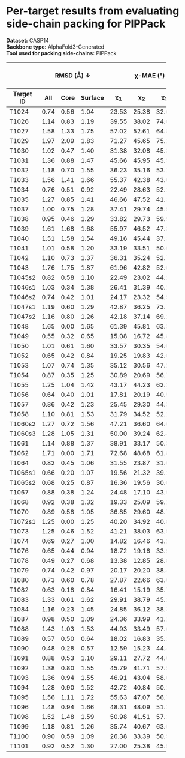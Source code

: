 # Per-target results from evaluating side-chain packing for PIPPack

**Dataset:** CASP14  
**Backbone type:** AlphaFold3-Generated  
**Tool used for packing side-chains:** PIPPack  
<table style="width:85%;">
  <thead>
    <tr>
      <th></th>
      <th colspan="3"><strong>RMSD (Å) ↓</strong></th>
      <th colspan="4"><strong>&chi;-MAE (°) ↓</strong></th>
      <th><strong>RR (%) ↑</strong></th>
      <th colspan="3"><strong>Steric Clashes (#) ↓</strong></th>
    </tr>
    <tr>
      <th><strong>Target ID</strong></th>
      <th><strong>All</strong></th>
      <th><strong>Core</strong></th>
      <th><strong>Surface</strong></th>
      <th>&chi;<sub>1</sub></th>
      <th>&chi;<sub>2</sub></th>
      <th>&chi;<sub>3</sub></th>
      <th>&chi;<sub>4</sub></th>
      <th>&chi;<sub>1-4</sub></th>
      <th>100%</th>
      <th>90%</th>
      <th>80%</th>
    </tr>
  </thead>
  <tbody>
    <tr>
      <td>T1024</td>
      <td>0.74</td>
      <td>0.56</td>
      <td>1.04</td>
      <td>23.53</td>
      <td>25.38</td>
      <td>32.60</td>
      <td>32.92</td>
      <td>56.6</td>
      <td>137.0</td>
      <td>15.0</td>
      <td>0.0</td>
    </tr>
    <tr>
      <td>T1026</td>
      <td>1.14</td>
      <td>0.83</td>
      <td>1.19</td>
      <td>39.55</td>
      <td>38.02</td>
      <td>74.63</td>
      <td>81.35</td>
      <td>40.2</td>
      <td>44.0</td>
      <td>6.0</td>
      <td>3.0</td>
    </tr>
    <tr>
      <td>T1027</td>
      <td>1.58</td>
      <td>1.33</td>
      <td>1.75</td>
      <td>57.02</td>
      <td>52.61</td>
      <td>64.86</td>
      <td>61.35</td>
      <td>19.6</td>
      <td>118.0</td>
      <td>49.0</td>
      <td>17.0</td>
    </tr>
    <tr>
      <td>T1029</td>
      <td>1.97</td>
      <td>2.09</td>
      <td>1.83</td>
      <td>71.27</td>
      <td>45.65</td>
      <td>75.14</td>
      <td>54.08</td>
      <td>20.4</td>
      <td>51.0</td>
      <td>8.0</td>
      <td>1.0</td>
    </tr>
    <tr>
      <td>T1030</td>
      <td>1.02</td>
      <td>0.47</td>
      <td>1.40</td>
      <td>31.38</td>
      <td>32.08</td>
      <td>45.34</td>
      <td>53.60</td>
      <td>43.3</td>
      <td>79.0</td>
      <td>18.0</td>
      <td>7.0</td>
    </tr>
    <tr>
      <td>T1031</td>
      <td>1.36</td>
      <td>0.88</td>
      <td>1.47</td>
      <td>45.66</td>
      <td>45.95</td>
      <td>45.50</td>
      <td>32.04</td>
      <td>20.7</td>
      <td>24.0</td>
      <td>2.0</td>
      <td>1.0</td>
    </tr>
    <tr>
      <td>T1032</td>
      <td>1.18</td>
      <td>0.70</td>
      <td>1.55</td>
      <td>36.23</td>
      <td>35.16</td>
      <td>53.24</td>
      <td>57.14</td>
      <td>39.5</td>
      <td>51.0</td>
      <td>6.0</td>
      <td>0.0</td>
    </tr>
    <tr>
      <td>T1033</td>
      <td>1.56</td>
      <td>1.41</td>
      <td>1.66</td>
      <td>55.37</td>
      <td>42.38</td>
      <td>43.03</td>
      <td>52.30</td>
      <td>27.7</td>
      <td>29.0</td>
      <td>5.0</td>
      <td>4.0</td>
    </tr>
    <tr>
      <td>T1034</td>
      <td>0.76</td>
      <td>0.51</td>
      <td>0.92</td>
      <td>22.49</td>
      <td>28.63</td>
      <td>52.10</td>
      <td>55.64</td>
      <td>52.5</td>
      <td>76.0</td>
      <td>22.0</td>
      <td>5.0</td>
    </tr>
    <tr>
      <td>T1035</td>
      <td>1.27</td>
      <td>0.85</td>
      <td>1.41</td>
      <td>46.66</td>
      <td>47.52</td>
      <td>41.35</td>
      <td>56.87</td>
      <td>25.3</td>
      <td>41.0</td>
      <td>3.0</td>
      <td>1.0</td>
    </tr>
    <tr>
      <td>T1037</td>
      <td>1.00</td>
      <td>0.75</td>
      <td>1.28</td>
      <td>37.41</td>
      <td>29.74</td>
      <td>45.50</td>
      <td>44.94</td>
      <td>41.4</td>
      <td>145.0</td>
      <td>26.0</td>
      <td>12.0</td>
    </tr>
    <tr>
      <td>T1038</td>
      <td>0.95</td>
      <td>0.46</td>
      <td>1.29</td>
      <td>33.82</td>
      <td>29.73</td>
      <td>59.99</td>
      <td>59.27</td>
      <td>50.6</td>
      <td>64.0</td>
      <td>13.0</td>
      <td>0.0</td>
    </tr>
    <tr>
      <td>T1039</td>
      <td>1.61</td>
      <td>1.68</td>
      <td>1.68</td>
      <td>55.97</td>
      <td>46.52</td>
      <td>47.32</td>
      <td>29.04</td>
      <td>17.2</td>
      <td>48.0</td>
      <td>9.0</td>
      <td>6.0</td>
    </tr>
    <tr>
      <td>T1040</td>
      <td>1.51</td>
      <td>1.58</td>
      <td>1.54</td>
      <td>49.16</td>
      <td>45.44</td>
      <td>37.34</td>
      <td>56.58</td>
      <td>26.9</td>
      <td>46.0</td>
      <td>7.0</td>
      <td>0.0</td>
    </tr>
    <tr>
      <td>T1041</td>
      <td>1.01</td>
      <td>0.58</td>
      <td>1.20</td>
      <td>33.19</td>
      <td>33.51</td>
      <td>50.62</td>
      <td>31.54</td>
      <td>39.4</td>
      <td>79.0</td>
      <td>13.0</td>
      <td>0.0</td>
    </tr>
    <tr>
      <td>T1042</td>
      <td>1.10</td>
      <td>0.73</td>
      <td>1.37</td>
      <td>36.31</td>
      <td>35.24</td>
      <td>52.74</td>
      <td>43.21</td>
      <td>35.5</td>
      <td>103.0</td>
      <td>21.0</td>
      <td>6.0</td>
    </tr>
    <tr>
      <td>T1043</td>
      <td>1.76</td>
      <td>1.75</td>
      <td>1.87</td>
      <td>61.96</td>
      <td>42.82</td>
      <td>52.02</td>
      <td>36.41</td>
      <td>20.3</td>
      <td>54.0</td>
      <td>23.0</td>
      <td>10.0</td>
    </tr>
    <tr>
      <td>T1045s2</td>
      <td>0.82</td>
      <td>0.58</td>
      <td>1.10</td>
      <td>22.49</td>
      <td>23.02</td>
      <td>44.26</td>
      <td>62.23</td>
      <td>60.3</td>
      <td>62.0</td>
      <td>13.0</td>
      <td>4.0</td>
    </tr>
    <tr>
      <td>T1046s1</td>
      <td>1.03</td>
      <td>0.34</td>
      <td>1.38</td>
      <td>26.41</td>
      <td>31.39</td>
      <td>40.14</td>
      <td>46.99</td>
      <td>61.2</td>
      <td>41.0</td>
      <td>6.0</td>
      <td>3.0</td>
    </tr>
    <tr>
      <td>T1046s2</td>
      <td>0.74</td>
      <td>0.42</td>
      <td>1.01</td>
      <td>24.17</td>
      <td>23.32</td>
      <td>54.50</td>
      <td>49.89</td>
      <td>60.8</td>
      <td>63.0</td>
      <td>13.0</td>
      <td>1.0</td>
    </tr>
    <tr>
      <td>T1047s1</td>
      <td>1.19</td>
      <td>0.60</td>
      <td>1.29</td>
      <td>42.87</td>
      <td>36.25</td>
      <td>73.75</td>
      <td>62.48</td>
      <td>36.8</td>
      <td>32.0</td>
      <td>5.0</td>
      <td>0.0</td>
    </tr>
    <tr>
      <td>T1047s2</td>
      <td>1.16</td>
      <td>0.80</td>
      <td>1.26</td>
      <td>42.18</td>
      <td>37.14</td>
      <td>69.26</td>
      <td>65.20</td>
      <td>39.8</td>
      <td>59.0</td>
      <td>14.0</td>
      <td>5.0</td>
    </tr>
    <tr>
      <td>T1048</td>
      <td>1.65</td>
      <td>0.00</td>
      <td>1.65</td>
      <td>61.39</td>
      <td>45.81</td>
      <td>63.33</td>
      <td>55.71</td>
      <td>11.5</td>
      <td>5.0</td>
      <td>0.0</td>
      <td>0.0</td>
    </tr>
    <tr>
      <td>T1049</td>
      <td>0.55</td>
      <td>0.32</td>
      <td>0.65</td>
      <td>15.08</td>
      <td>16.72</td>
      <td>45.87</td>
      <td>70.08</td>
      <td>75.0</td>
      <td>50.0</td>
      <td>10.0</td>
      <td>4.0</td>
    </tr>
    <tr>
      <td>T1050</td>
      <td>1.01</td>
      <td>0.61</td>
      <td>1.60</td>
      <td>33.57</td>
      <td>30.35</td>
      <td>54.04</td>
      <td>51.68</td>
      <td>51.0</td>
      <td>379.0</td>
      <td>88.0</td>
      <td>25.0</td>
    </tr>
    <tr>
      <td>T1052</td>
      <td>0.65</td>
      <td>0.42</td>
      <td>0.84</td>
      <td>19.25</td>
      <td>19.83</td>
      <td>42.09</td>
      <td>47.63</td>
      <td>71.4</td>
      <td>354.0</td>
      <td>56.0</td>
      <td>20.0</td>
    </tr>
    <tr>
      <td>T1053</td>
      <td>1.07</td>
      <td>0.74</td>
      <td>1.35</td>
      <td>35.12</td>
      <td>30.56</td>
      <td>47.27</td>
      <td>52.04</td>
      <td>40.5</td>
      <td>234.0</td>
      <td>57.0</td>
      <td>22.0</td>
    </tr>
    <tr>
      <td>T1054</td>
      <td>0.87</td>
      <td>0.35</td>
      <td>1.25</td>
      <td>30.89</td>
      <td>20.69</td>
      <td>56.76</td>
      <td>40.77</td>
      <td>62.7</td>
      <td>26.0</td>
      <td>5.0</td>
      <td>0.0</td>
    </tr>
    <tr>
      <td>T1055</td>
      <td>1.25</td>
      <td>1.04</td>
      <td>1.42</td>
      <td>43.17</td>
      <td>44.23</td>
      <td>62.23</td>
      <td>89.75</td>
      <td>34.5</td>
      <td>48.0</td>
      <td>12.0</td>
      <td>7.0</td>
    </tr>
    <tr>
      <td>T1056</td>
      <td>0.64</td>
      <td>0.40</td>
      <td>1.01</td>
      <td>17.81</td>
      <td>20.19</td>
      <td>40.54</td>
      <td>59.08</td>
      <td>64.6</td>
      <td>65.0</td>
      <td>10.0</td>
      <td>3.0</td>
    </tr>
    <tr>
      <td>T1057</td>
      <td>0.86</td>
      <td>0.42</td>
      <td>1.23</td>
      <td>25.45</td>
      <td>29.30</td>
      <td>44.32</td>
      <td>52.10</td>
      <td>56.5</td>
      <td>125.0</td>
      <td>19.0</td>
      <td>7.0</td>
    </tr>
    <tr>
      <td>T1058</td>
      <td>1.10</td>
      <td>0.81</td>
      <td>1.53</td>
      <td>31.79</td>
      <td>34.52</td>
      <td>52.20</td>
      <td>63.00</td>
      <td>46.0</td>
      <td>159.0</td>
      <td>37.0</td>
      <td>12.0</td>
    </tr>
    <tr>
      <td>T1060s2</td>
      <td>1.27</td>
      <td>0.72</td>
      <td>1.56</td>
      <td>47.21</td>
      <td>36.60</td>
      <td>64.61</td>
      <td>63.10</td>
      <td>37.1</td>
      <td>137.0</td>
      <td>29.0</td>
      <td>15.0</td>
    </tr>
    <tr>
      <td>T1060s3</td>
      <td>1.28</td>
      <td>1.05</td>
      <td>1.31</td>
      <td>50.00</td>
      <td>39.24</td>
      <td>62.44</td>
      <td>33.44</td>
      <td>38.7</td>
      <td>25.0</td>
      <td>6.0</td>
      <td>2.0</td>
    </tr>
    <tr>
      <td>T1061</td>
      <td>1.14</td>
      <td>0.88</td>
      <td>1.37</td>
      <td>38.91</td>
      <td>33.17</td>
      <td>50.38</td>
      <td>60.84</td>
      <td>41.2</td>
      <td>364.0</td>
      <td>82.0</td>
      <td>23.0</td>
    </tr>
    <tr>
      <td>T1062</td>
      <td>1.71</td>
      <td>0.00</td>
      <td>1.71</td>
      <td>72.68</td>
      <td>48.68</td>
      <td>61.87</td>
      <td>47.05</td>
      <td>32.1</td>
      <td>3.0</td>
      <td>1.0</td>
      <td>1.0</td>
    </tr>
    <tr>
      <td>T1064</td>
      <td>0.82</td>
      <td>0.45</td>
      <td>1.06</td>
      <td>31.55</td>
      <td>23.87</td>
      <td>31.64</td>
      <td>21.86</td>
      <td>64.8</td>
      <td>49.0</td>
      <td>9.0</td>
      <td>0.0</td>
    </tr>
    <tr>
      <td>T1065s1</td>
      <td>0.66</td>
      <td>0.20</td>
      <td>1.07</td>
      <td>19.56</td>
      <td>21.32</td>
      <td>39.20</td>
      <td>39.13</td>
      <td>72.0</td>
      <td>22.0</td>
      <td>0.0</td>
      <td>0.0</td>
    </tr>
    <tr>
      <td>T1065s2</td>
      <td>0.68</td>
      <td>0.25</td>
      <td>0.87</td>
      <td>16.36</td>
      <td>19.56</td>
      <td>30.01</td>
      <td>50.70</td>
      <td>72.6</td>
      <td>24.0</td>
      <td>1.0</td>
      <td>1.0</td>
    </tr>
    <tr>
      <td>T1067</td>
      <td>0.88</td>
      <td>0.38</td>
      <td>1.24</td>
      <td>24.48</td>
      <td>17.10</td>
      <td>43.99</td>
      <td>79.46</td>
      <td>59.7</td>
      <td>94.0</td>
      <td>30.0</td>
      <td>20.0</td>
    </tr>
    <tr>
      <td>T1068</td>
      <td>0.92</td>
      <td>0.38</td>
      <td>1.32</td>
      <td>19.33</td>
      <td>25.09</td>
      <td>59.11</td>
      <td>61.95</td>
      <td>59.0</td>
      <td>80.0</td>
      <td>25.0</td>
      <td>10.0</td>
    </tr>
    <tr>
      <td>T1070</td>
      <td>0.89</td>
      <td>0.58</td>
      <td>1.05</td>
      <td>36.85</td>
      <td>29.60</td>
      <td>48.71</td>
      <td>40.90</td>
      <td>43.9</td>
      <td>94.0</td>
      <td>9.0</td>
      <td>0.0</td>
    </tr>
    <tr>
      <td>T1072s1</td>
      <td>1.25</td>
      <td>0.00</td>
      <td>1.25</td>
      <td>40.20</td>
      <td>34.92</td>
      <td>40.87</td>
      <td>51.67</td>
      <td>38.9</td>
      <td>14.0</td>
      <td>3.0</td>
      <td>2.0</td>
    </tr>
    <tr>
      <td>T1073</td>
      <td>1.25</td>
      <td>0.46</td>
      <td>1.52</td>
      <td>41.21</td>
      <td>38.03</td>
      <td>63.55</td>
      <td>66.08</td>
      <td>34.6</td>
      <td>15.0</td>
      <td>5.0</td>
      <td>3.0</td>
    </tr>
    <tr>
      <td>T1074</td>
      <td>0.69</td>
      <td>0.27</td>
      <td>1.00</td>
      <td>14.82</td>
      <td>16.46</td>
      <td>43.25</td>
      <td>32.98</td>
      <td>72.1</td>
      <td>31.0</td>
      <td>5.0</td>
      <td>0.0</td>
    </tr>
    <tr>
      <td>T1076</td>
      <td>0.65</td>
      <td>0.44</td>
      <td>0.94</td>
      <td>18.72</td>
      <td>19.16</td>
      <td>33.96</td>
      <td>49.03</td>
      <td>67.1</td>
      <td>191.0</td>
      <td>42.0</td>
      <td>15.0</td>
    </tr>
    <tr>
      <td>T1078</td>
      <td>0.49</td>
      <td>0.27</td>
      <td>0.68</td>
      <td>13.38</td>
      <td>12.85</td>
      <td>28.87</td>
      <td>38.11</td>
      <td>83.7</td>
      <td>39.0</td>
      <td>11.0</td>
      <td>3.0</td>
    </tr>
    <tr>
      <td>T1079</td>
      <td>0.74</td>
      <td>0.42</td>
      <td>0.97</td>
      <td>20.17</td>
      <td>20.20</td>
      <td>38.45</td>
      <td>59.96</td>
      <td>62.2</td>
      <td>199.0</td>
      <td>45.0</td>
      <td>13.0</td>
    </tr>
    <tr>
      <td>T1080</td>
      <td>0.73</td>
      <td>0.60</td>
      <td>0.78</td>
      <td>27.87</td>
      <td>22.66</td>
      <td>63.02</td>
      <td>47.22</td>
      <td>53.1</td>
      <td>40.0</td>
      <td>7.0</td>
      <td>0.0</td>
    </tr>
    <tr>
      <td>T1082</td>
      <td>0.63</td>
      <td>0.18</td>
      <td>0.84</td>
      <td>16.41</td>
      <td>15.19</td>
      <td>35.70</td>
      <td>45.23</td>
      <td>65.7</td>
      <td>19.0</td>
      <td>1.0</td>
      <td>0.0</td>
    </tr>
    <tr>
      <td>T1083</td>
      <td>1.33</td>
      <td>0.61</td>
      <td>1.62</td>
      <td>29.91</td>
      <td>38.79</td>
      <td>45.12</td>
      <td>81.80</td>
      <td>43.0</td>
      <td>39.0</td>
      <td>8.0</td>
      <td>2.0</td>
    </tr>
    <tr>
      <td>T1084</td>
      <td>1.16</td>
      <td>0.23</td>
      <td>1.45</td>
      <td>24.85</td>
      <td>36.12</td>
      <td>38.36</td>
      <td>68.53</td>
      <td>52.1</td>
      <td>15.0</td>
      <td>2.0</td>
      <td>0.0</td>
    </tr>
    <tr>
      <td>T1087</td>
      <td>0.98</td>
      <td>0.50</td>
      <td>1.09</td>
      <td>24.36</td>
      <td>33.99</td>
      <td>41.12</td>
      <td>47.09</td>
      <td>48.5</td>
      <td>28.0</td>
      <td>3.0</td>
      <td>0.0</td>
    </tr>
    <tr>
      <td>T1088</td>
      <td>1.43</td>
      <td>1.03</td>
      <td>1.53</td>
      <td>44.93</td>
      <td>33.49</td>
      <td>57.62</td>
      <td>52.86</td>
      <td>46.5</td>
      <td>49.0</td>
      <td>8.0</td>
      <td>1.0</td>
    </tr>
    <tr>
      <td>T1089</td>
      <td>0.57</td>
      <td>0.50</td>
      <td>0.64</td>
      <td>18.02</td>
      <td>16.83</td>
      <td>35.15</td>
      <td>34.33</td>
      <td>71.4</td>
      <td>193.0</td>
      <td>34.0</td>
      <td>7.0</td>
    </tr>
    <tr>
      <td>T1090</td>
      <td>0.48</td>
      <td>0.28</td>
      <td>0.57</td>
      <td>12.59</td>
      <td>15.23</td>
      <td>44.49</td>
      <td>34.62</td>
      <td>76.4</td>
      <td>87.0</td>
      <td>21.0</td>
      <td>10.0</td>
    </tr>
    <tr>
      <td>T1091</td>
      <td>0.88</td>
      <td>0.53</td>
      <td>1.10</td>
      <td>29.11</td>
      <td>27.72</td>
      <td>44.67</td>
      <td>52.64</td>
      <td>56.3</td>
      <td>129.0</td>
      <td>30.0</td>
      <td>12.0</td>
    </tr>
    <tr>
      <td>T1092</td>
      <td>1.38</td>
      <td>0.80</td>
      <td>1.55</td>
      <td>45.79</td>
      <td>41.71</td>
      <td>57.56</td>
      <td>57.29</td>
      <td>32.3</td>
      <td>180.0</td>
      <td>40.0</td>
      <td>11.0</td>
    </tr>
    <tr>
      <td>T1093</td>
      <td>1.36</td>
      <td>0.94</td>
      <td>1.55</td>
      <td>46.91</td>
      <td>43.04</td>
      <td>58.60</td>
      <td>62.06</td>
      <td>31.5</td>
      <td>217.0</td>
      <td>47.0</td>
      <td>20.0</td>
    </tr>
    <tr>
      <td>T1094</td>
      <td>1.28</td>
      <td>0.90</td>
      <td>1.52</td>
      <td>42.72</td>
      <td>40.84</td>
      <td>50.16</td>
      <td>56.92</td>
      <td>33.5</td>
      <td>169.0</td>
      <td>22.0</td>
      <td>4.0</td>
    </tr>
    <tr>
      <td>T1095</td>
      <td>1.56</td>
      <td>1.11</td>
      <td>1.72</td>
      <td>55.63</td>
      <td>47.07</td>
      <td>56.72</td>
      <td>65.93</td>
      <td>21.1</td>
      <td>246.0</td>
      <td>44.0</td>
      <td>14.0</td>
    </tr>
    <tr>
      <td>T1096</td>
      <td>1.48</td>
      <td>0.94</td>
      <td>1.66</td>
      <td>48.31</td>
      <td>48.09</td>
      <td>51.24</td>
      <td>48.21</td>
      <td>29.1</td>
      <td>151.0</td>
      <td>24.0</td>
      <td>10.0</td>
    </tr>
    <tr>
      <td>T1098</td>
      <td>1.52</td>
      <td>1.48</td>
      <td>1.59</td>
      <td>50.98</td>
      <td>41.51</td>
      <td>57.32</td>
      <td>34.62</td>
      <td>43.1</td>
      <td>156.0</td>
      <td>33.0</td>
      <td>9.0</td>
    </tr>
    <tr>
      <td>T1099</td>
      <td>1.18</td>
      <td>0.81</td>
      <td>1.26</td>
      <td>35.74</td>
      <td>40.67</td>
      <td>63.08</td>
      <td>64.41</td>
      <td>32.5</td>
      <td>79.0</td>
      <td>19.0</td>
      <td>9.0</td>
    </tr>
    <tr>
      <td>T1100</td>
      <td>0.90</td>
      <td>0.59</td>
      <td>1.09</td>
      <td>26.38</td>
      <td>33.39</td>
      <td>50.53</td>
      <td>50.02</td>
      <td>49.1</td>
      <td>85.0</td>
      <td>21.0</td>
      <td>7.0</td>
    </tr>
    <tr>
      <td>T1101</td>
      <td>0.92</td>
      <td>0.52</td>
      <td>1.30</td>
      <td>27.00</td>
      <td>25.38</td>
      <td>45.95</td>
      <td>52.69</td>
      <td>59.5</td>
      <td>125.0</td>
      <td>26.0</td>
      <td>9.0</td>
    </tr>
  </tbody>
</table>